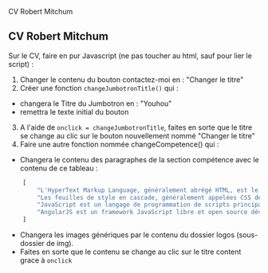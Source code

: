 CV Robert Mitchum


## CV Robert Mitchum

Sur le CV, faire en pur Javascript (ne pas toucher au html, sauf pour lier le script) : 

1. Changer le contenu du bouton contactez-moi en : "Changer le titre"
2. Créer une fonction ```changeJumbotronTitle()``` qui : 
- changera le Titre du Jumbotron en : "Youhou"
- remettra le texte initial du bouton
3. A l'aide de ```onclick = changeJumbotronTitle```, faites en sorte que le titre se change au clic sur le bouton nouvellement nommé "Changer le titre"
4. Faire une autre fonction nommée changeCompetence() qui :
- Changera le contenu des paragraphes de la section compétence avec le contenu de ce tableau : 
```js
    [
        "L'HyperText Markup Language, généralement abrégé HTML, est le langage de balisage conçu pour représenter les pages web.",
        "Les feuilles de style en cascade, généralement appelées CSS de l'anglais Cascading Style Sheets, forment un langage informatique qui décrit la présentation des documents HTML et XML. Les standards définissant CSS sont publiés par le World Wide Web Consortium.",
        "JavaScript est un langage de programmation de scripts principalement employé dans les pages web interactives mais aussi pour les serveurs avec l'utilisation de Node.js.",
        "AngularJS est un framework JavaScript libre et open source développé par Google. Il permet de développer des pages web"
    ]
```
- Changera les images génériques par le contenu du dossier logos (sous-dossier de img).
- Faites en sorte que le contenu se change au clic sur le titre content grace à ```onclick```
